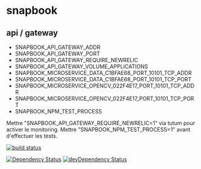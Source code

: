 # snapbook
## api / gateway

- SNAPBOOK_API_GATEWAY_ADDR
- SNAPBOOK_API_GATEWAY_PORT
- SNAPBOOK_API_GATEWAY_REQUIRE_NEWRELIC
- SNAPBOOK_API_GATEWAY_VOLUME_APPLICATIONS
- SNAPBOOK_MICROSERVICE_DATA_C1BFAE68_PORT_10101_TCP_ADDR
- SNAPBOOK_MICROSERVICE_DATA_C1BFAE68_PORT_10101_TCP_PORT
- SNAPBOOK_MICROSERVICE_OPENCV_022F4E17_PORT_10101_TCP_ADDR
- SNAPBOOK_MICROSERVICE_OPENCV_022F4E17_PORT_10101_TCP_PORT
- SNAPBOOK_NPM_TEST_PROCESS

Mettre "SNAPBOOK_API_GATEWAY_REQUIRE_NEWRELIC=1" via tutum pour activer le monitoring.
Mettre "SNAPBOOK_NPM_TEST_PROCESS=1" avant d'effectuer les tests.

[![build status](https://gitlab.com/ci/projects/6885/status.png?ref=master)](https://gitlab.com/ci/projects/6885?ref=master)

[![Dependency Status](https://david-dm.org/gperreymond/snapbook-api-gateway.svg)](https://david-dm.org/gperreymond/snapbook-api-gateway#info=dependencies)
[![devDependency Status](https://david-dm.org/gperreymond/snapbook-api-gateway/dev-status.svg)](https://david-dm.org/gperreymond/snapbook-api-gateway#info=devDependencies) 